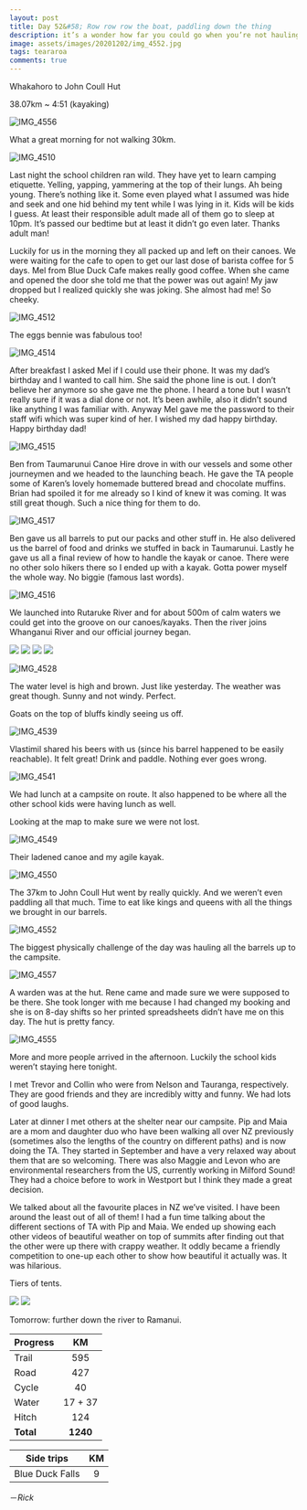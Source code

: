 ```yaml
---
layout: post
title: Day 52&#58; Row row row the boat, paddling down the thing
description: it’s a wonder how far you could go when you’re not hauling everything on your back, when the river floats you down faster than you could walk without doing anything. Whanganui FTW.
image: assets/images/20201202/img_4552.jpg
tags: teararoa
comments: true
---
```


Whakahoro to John Coull Hut

38.07km ~ 4:51 (kayaking)

![IMG_4556](/assets/images/20201202/img_4556.jpg)

What a great morning for not walking 30km.

![IMG_4510](/assets/images/20201202/img_4510.jpg)

Last night the school children ran wild. They have yet to learn camping etiquette. Yelling, yapping, yammering at the top of their lungs. Ah being young. There’s nothing like it. Some even played what I assumed was  hide and seek and one hid behind my tent while I was lying in it. Kids will be kids I guess. At least their responsible adult made all of them go to sleep at 10pm. It’s passed our bedtime but at least it didn’t go even later. Thanks adult man!

Luckily for us in the morning they all packed up and left on their canoes. We were waiting for the cafe to open to get our last dose of barista coffee for 5 days. Mel from Blue Duck Cafe makes really good coffee. When she came and opened the door she told me that the power was out again! My jaw dropped but I realized quickly she was joking. She almost had me! So cheeky. 

![IMG_4512](/assets/images/20201202/img_4512.jpg)

The eggs bennie was fabulous too!

![IMG_4514](/assets/images/20201202/img_4514.jpg)

After breakfast I asked Mel if I could use their phone. It was my dad’s birthday and I wanted to call him. She said the phone line is out. I don’t believe her anymore so she gave me the phone. I heard a tone but I wasn’t really sure if it was a dial done or not. It’s been awhile, also it didn’t sound like anything I was familiar with. Anyway Mel gave me the password to their staff wifi which was super kind of her. I wished my dad happy birthday. Happy birthday dad!

![IMG_4515](/assets/images/20201202/img_4515.jpg)

Ben from Taumarunui Canoe Hire drove in with our vessels and some other journeymen and we headed to the launching beach. He gave the TA people some of Karen’s lovely homemade buttered bread and chocolate muffins. Brian had spoiled it for me already so I kind of knew it was coming. It was still great though. Such a nice thing for them to do. 

![IMG_4517](/assets/images/20201202/img_4517.jpg)

Ben gave us all barrels to put our packs and other stuff in. He also delivered us the barrel of food and drinks we stuffed in back in Taumarunui. Lastly he gave us all a final review of how to handle the kayak or canoe. There were no other solo hikers there so I ended up with a kayak. Gotta power myself the whole way. No biggie (famous last words). 

![IMG_4516](/assets/images/20201202/img_4516.jpg)

We launched into Rutaruke River and for about 500m of calm waters we could get into the groove on our canoes/kayaks. Then the river joins Whanganui River and our official journey began. 

<div class="gallery" data-columns="2">
  <img src="/assets/images/20201202/img_4518.jpg">
  <img src="/assets/images/20201202/img_4519.jpg">
  <img src="/assets/images/20201202/img_4525.jpg">
  <img src="/assets/images/20201202/img_4527.jpg">
</div>

![IMG_4528](/assets/images/20201202/img_4528.jpg)

The water level is high and brown. Just like yesterday. The weather was great though. Sunny and not windy. Perfect. 

Goats on the top of bluffs kindly seeing us off. 

![IMG_4539](/assets/images/20201202/img_4539.jpg)

Vlastimil shared his beers with us (since his barrel happened to be easily reachable). It felt great! Drink and paddle. Nothing ever goes wrong. 

![IMG_4541](/assets/images/20201202/img_4541.jpg)

We had lunch at a campsite on route. It also happened to be where all the other school kids were having lunch as well. 

Looking at the map to make sure we were not lost. 

![IMG_4549](/assets/images/20201202/img_4549.jpg)

Their ladened canoe and my agile kayak. 

![IMG_4550](/assets/images/20201202/img_4550.jpg)

The 37km to John Coull Hut went by really quickly. And we weren’t even paddling all that much. Time to eat like kings and queens with all the things we brought in our barrels.

![IMG_4552](/assets/images/20201202/img_4552.jpg)

The biggest physically challenge of the day was hauling all the barrels up to the campsite. 

![IMG_4557](/assets/images/20201202/img_4557.jpg)

A warden was at the hut. Rene came and made sure we were supposed to be there. She took longer with me because I had changed my booking and she is on 8-day shifts so her printed spreadsheets didn’t have me on this day. The hut is pretty fancy. 

![IMG_4555](/assets/images/20201202/img_4555.jpg)

More and more people arrived in the afternoon. Luckily the school kids weren’t staying here tonight. 

I met Trevor and Collin who were from Nelson and Tauranga, respectively. They are good friends and they are incredibly witty and funny. We had lots of good laughs.

Later at dinner I met others at the shelter near our campsite. Pip and Maia are a mom and daughter duo who have been walking all over NZ previously (sometimes also the lengths of the country on different paths) and is now doing the TA. They started in September and have a very relaxed way about them that are so welcoming. There was also Maggie and Levon who are environmental researchers from the US, currently working in Milford Sound! They had a choice before to work in Westport but I think they made a great decision. 

We talked about all the favourite places in NZ we’ve visited. I have been around the least out of all of them! I had a fun time talking about the different sections of TA with Pip and Maia. We ended up showing each other videos of beautiful weather on top of summits after finding out that the other were up there with crappy weather. It oddly became a friendly competition to one-up each other to show how beautiful it actually was. It was hilarious. 

Tiers of tents. 

<div class="gallery" data-columns="2">
  <img src="/assets/images/20201202/img_4558.jpg">
  <img src="/assets/images/20201202/img_4560.jpg">
</div>

Tomorrow: further down the river to Ramanui.
 

| Progress | KM |
| ---- |:----:|
| Trail | 595 |
| Road | 427 |
| Cycle | 40 |
| Water | 17 + 37 |
| Hitch | 124 |
| **Total** | **1240** |

| Side trips | KM |
| ---- |:----:|
| Blue Duck Falls | 9 |


－_Rick_